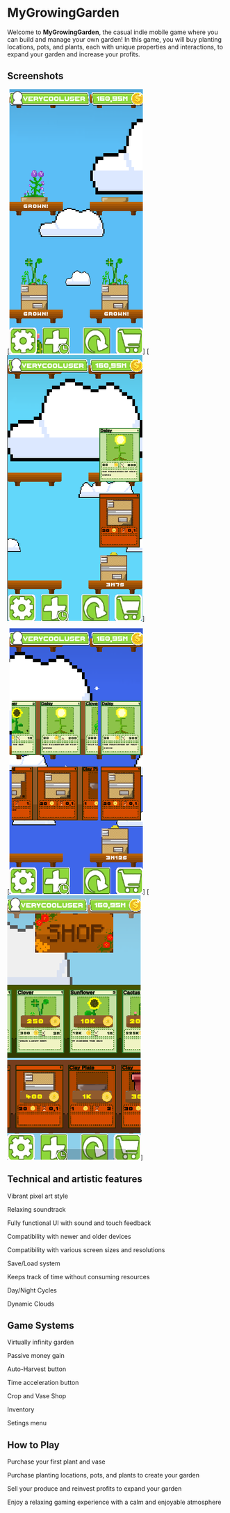# MyGrowingGarden

Welcome to **MyGrowingGarden**, the casual indie mobile game where you can build and manage your own garden! In this game, you will buy planting locations, pots, and plants, each with unique properties and interactions, to expand your garden and increase your profits.

## Screenshots
[![Texto alternativo da imagem](./Images/MGG01.png)]
[![Texto alternativo da imagem](./Images/MGG2.png)]


[![Texto alternativo da imagem](./Images/MGG3.png)]
[![Texto alternativo da imagem](./Images/MGG4.png)]

## Technical and artistic features

Vibrant pixel art style 

Relaxing soundtrack

Fully functional UI with sound and touch feedback

Compatibility with newer and older devices

Compatibility with various screen sizes and resolutions

Save/Load system

Keeps track of time without consuming resources

Day/Night Cycles

Dynamic Clouds

## Game Systems

Virtually infinity garden

Passive money gain

Auto-Harvest button

Time acceleration button

Crop and Vase Shop

Inventory

Setings menu


## How to Play

Purchase your first plant and vase

Purchase planting locations, pots, and plants to create your garden

Sell your produce and reinvest profits to expand your garden

Enjoy a relaxing gaming experience with a calm and enjoyable atmosphere
